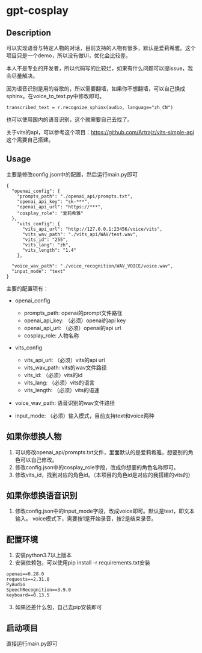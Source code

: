 # gpt-cosplay

## Description
可以实现语音与特定人物的对话，目前支持的人物有很多，默认是爱莉希雅。这个项目只是一个demo，所以没有做UI，优化会比较差。

本人不是专业的开发者，所以代码写的比较烂，如果有什么问题可以提issue，我会尽量解决。

因为语音识别是用的谷歌的，所以需要翻墙，如果你不想翻墙，可以自己换成sphinx。在voice_to_text.py中修改即可。
```
transcribed_text = r.recognize_sphinx(audio, language="zh_CN")
```
也可以使用国内的语音识别，这个就需要自己去找了。

关于vits的api，可以参考这个项目：https://github.com/Artrajz/vits-simple-api
这个需要自己搭建。


## Usage
主要是修改config.json中的配置，然后运行main.py即可
```
{
  "openai_config": {
    "prompts_path": "./openai_api/prompts.txt",
    "openai_api_key": "sk-***",
    "openai_api_url": "https://***",
    "cosplay_role": "爱莉希雅"
  },
    "vits_config": {
      "vits_api_url": "http://127.0.0.1:23456/voice/vits",
      "vits_wav_path": "./vits_api/WAV/test.wav",
      "vits_id": "255",
      "vits_lang": "zh",
      "vits_length": "1.4"
    },

  "voice_wav_path": "./voice_recognition/WAV_VOICE/voice.wav",
  "input_mode": "text"
}
```
主要的配置项有：
- openai_config
  - prompts_path: openai的prompt文件路径
  - openai_api_key: （必须）openai的api key
  - openai_api_url: （必须）openai的api url
  - cosplay_role: 人物名称
- vits_config
  - vits_api_url: （必须）vits的api url
  - vits_wav_path: vits的wav文件路径
  - vits_id: （必须）vits的id
  - vits_lang: （必须）vits的语言
  - vits_length: （必须）vits的语速

- voice_wav_path: 语音识别的wav文件路径
- input_mode: （必须）输入模式，目前支持text和voice两种

## 如果你想换人物
1. 可以修改openai_api/prompts.txt文件，里面默认的是爱莉希雅，想要别的角色可以自己修改。
2. 修改config.json中的cosplay_role字段，改成你想要的角色名称即可。
3. 修改vits_id，找到对应的角色id。（本项目的角色id是对应的我搭建的vits的）

## 如果你想换语音识别
1. 修改config.json中的input_mode字段，改成voice即可。默认是text，即文本输入。
voice模式下，需要按1是开始录音，按2是结束录音。

## 配置环境
1. 安装python3.7以上版本
2. 安装依赖包，可以使用pip install -r requirements.txt安装
```
openai==0.28.0
requests==2.31.0
PyAudio
SpeechRecognition==3.9.0
keyboard==0.13.5
```
3. 如果还差什么包，自己去pip安装即可

## 启动项目
直接运行main.py即可

